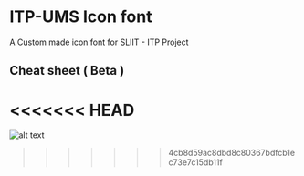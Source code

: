 # ITP-UMS Icon font
A Custom made icon font for SLIIT -  ITP Project

## Cheat sheet ( Beta )


<<<<<<< HEAD
=======
![alt text](https://repository-images.githubusercontent.com/198066707/e9ed8100-ac23-11e9-969e-0121b2a57abf)

>>>>>>> 4cb8d59ac8dbd8c80367bdfcb1ec73e7c15db11f
